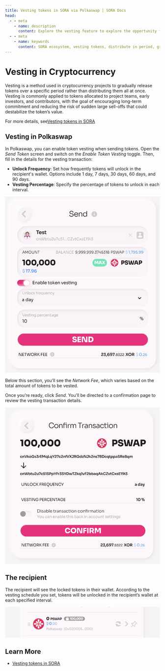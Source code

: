 ```yaml
---
title: Vesting tokens in SORA via Polkaswap | SORA Docs
head:
  - - meta
    - name: description
      content: Explore the vesting feature to explore the opportunity for gradual distribution of token access, providing full allocation of crypto assets over a specified period via the simple user interface.
  - - meta
    - name: keywords
      content: SORA ecosystem, vesting tokens, distribute in period, gradual distribution, Business Cases for Vesting
---
```


# Vesting in Cryptocurrency

Vesting is a method used in cryptocurrency projects to gradually release tokens over a specific period rather than distributing them all at once. Vesting is commonly applied to tokens allocated to project teams, early investors, and contributors, with the goal of encouraging long-term commitment and reducing the risk of sudden large sell-offs that could destabilize the token’s value.

For more details, see[Vesting tokens in SORA](/vesting-tokens.md)

## Vesting in Polkaswap

In Polkaswap, you can enable token vesting when sending tokens. Open the _Send Token_ screen and switch on the _Enable Token Vesting_ toggle. Then, fill in the details for the vesting transaction:

- **Unlock Frequency**: Set how frequently tokens will unlock in the recipient's wallet. Options include 1 day, 7 days, 30 days, 60 days, and 90 days.
- **Vesting Percentage**: Specify the percentage of tokens to unlock in each interval.

![](.gitbook/assets/vesting-polkaswap-send.png)

Below this section, you’ll see the _Network Fee_, which varies based on the total amount of tokens to be vested.

Once you’re ready, click _Send_. You’ll be directed to a confirmation page to review the vesting transaction details.

![](.gitbook/assets/vesting-polkaswap-confirm.png)

## The recipient

The recipient will see the locked tokens in their wallet. According to the vesting schedule you set, tokens will be unlocked in the recipient’s wallet at each specified interval.

![](.gitbook/assets/vesting-polkaswap-locked.png)

## Learn More

- [Vesting tokens in SORA](/vesting-tokens.md)
